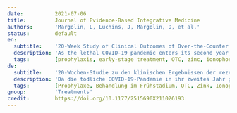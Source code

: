 ```yaml
---
date:          2021-07-06
title:         Journal of Evidence-Based Integrative Medicine
authors:       'Margolin, L, Luchins, J, Margolin, D, et al.'
status:        default
en:
  subtitle:    '20-Week Study of Clinical Outcomes of Over-the-Counter COVID-19 Prophylaxis and Treatment'
  description: 'As the lethal COVID-19 pandemic enters its second year, the need for effective modalities of alleviation remains urgent. This includes modalities that can readily be used by the public to reduce disease spread and severity. Such preventive measures and early-stage treatments may temper the immediacy of demand for advanced anti-COVID measures (drugs, antibodies, vaccines) and help relieve strain also on other health system resources. We present results of a clinical study with a multi-component OTC “core formulation” regimen used in a multiply exposed adult population. Analysis of clinical outcome data from our sample of over 100 subjects − comprised of roughly equal sized regimen-compliant (test) and non-compliant (control) groups meeting equivalent inclusion criteria − demonstrates a strong statistical significance in favor of use of the core formulations. While both groups were moderate in size, the difference between them in outcomes over the 20-week study period was large and stark: Just under 4% of the compliant test group presented flu-like symptoms, but none of the test group was COVID-positive; whereas 20% of the non-compliant control group presented flu-like symptoms, three-quarters of whom (15% overall of the control group) were COVID-positive. Offering a low cost, readily implemented anti-viral approach, the study regimen may serve, at the least, as a stopgap modality and, perhaps, as a useful tool in combatting the pandemic.'
  tags:        [prophylaxis, early-stage treatment, OTC, zinc, ionophores, immunity enhancement, regimen compliance]
de:
  subtitle:    '20-Wochen-Studie zu den klinischen Ergebnissen der rezeptfreien COVID-19-Prophylaxe und -Behandlung'
  description: 'Da die tödliche COVID-19-Pandemie in ihr zweites Jahr geht, besteht weiterhin ein dringender Bedarf an wirksamen Maßnahmen zur Eindämmung der Krankheit. Dazu gehören Maßnahmen, die von der Bevölkerung leicht angewendet werden können, um die Ausbreitung und den Schweregrad der Krankheit zu verringern. Solche Präventivmaßnahmen und frühzeitigen Behandlungen können die unmittelbare Nachfrage nach fortgeschrittenen Anti-COVID-Maßnahmen (Medikamente, Antikörper, Impfstoffe) abschwächen und dazu beitragen, auch andere Ressourcen des Gesundheitssystems zu entlasten. Wir stellen die Ergebnisse einer klinischen Studie vor, in der ein rezeptfreies Mehrkomponenten-Regime in einer mehrfach exponierten Erwachsenenpopulation eingesetzt wurde. Die Analyse der klinischen Ergebnisdaten unserer Stichprobe von über 100 Probanden - bestehend aus etwa gleich großen Gruppen, die das Regime einhalten (Testgruppe) und Gruppen, die es nicht einhalten (Kontrollgruppe) und die die gleichen Einschlusskriterien erfüllen - zeigt eine starke statistische Signifikanz zugunsten der Verwendung der Kernformulierungen. Obwohl beide Gruppen nur mäßig groß waren, war der Unterschied zwischen ihnen in Bezug auf die Ergebnisse während des 20-wöchigen Studienzeitraums groß und deutlich: Knapp 4 % der regelkonformen Testgruppe zeigten grippeähnliche Symptome, aber keiner der Testgruppe war COVID-positiv; wohingegen 20 % der nicht regelkonformen Kontrollgruppe grippeähnliche Symptome aufwiesen, von denen drei Viertel (insgesamt 15 % der Kontrollgruppe) COVID-positiv waren. Das Studienprogramm bietet einen kostengünstigen, leicht umzusetzenden antiviralen Ansatz und könnte zumindest als Überbrückungsmaßnahme und vielleicht auch als nützliches Instrument zur Bekämpfung der Pandemie dienen.' 
  tags:        [Prophylaxe, Behandlung im Frühstadium, OTC, Zink, Ionophore, Stärkung der Immunität, Therapietreue]
group:         'Treatments'
credit:        https://doi.org/10.1177/2515690X211026193
---
```


